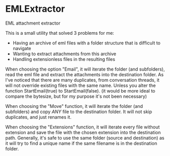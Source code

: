 # EMLExtractor
EML attachment extractor

This is a small utility that solved 3 problems for me:

* Having an archive of eml files with a folder structure that is difficult to navigate
* Wanting to extract attachments from this archive
* Handling extensionless files in the resulting files

When choosing the option "Email", it will iterate the folder (and subfolders), read the eml file and extract the attachments into the destination folder.
As I've noticed that there are many duplicates, from conversation threads, it will not override existing files with the same name. Unless you alter the function StartEmail(true) to StartEmail(false).
(it would be more ideal to compare the bytesize, but for my purpose it's not been necessary)

When choosing the "Move" function, it will iterate the folder (and subfolders) and copy *ANY* file to the destination folder.
It will not skip duplicates, and just renames it.

When choosing the "Extensions" function, it will iterate every file without extension and save the file with the chosen extension into the destination path. Generally, it's safe to use the same folder (source and destination) as it will try to find a  unique name if the same filename is in the destination folder.



  
